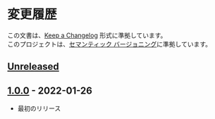 # 変更履歴

この文書は、[Keep a Changelog](https://keepachangelog.com/ja/1.0.0/) 形式に準拠しています。\
このプロジェクトは、[セマンティック バージョニング](https://semver.org/lang/ja/spec/v2.0.0.html)に準拠しています。

## [Unreleased]

## [1.0.0] - 2022-01-26

- 最初のリリース

<!-- prettier-ignore -->
[Unreleased]: https://github.com/videomark/sulfur.js

[1.0.0]: https://github.com/videomark/sulfur.js/compare/null...v1.0.0
